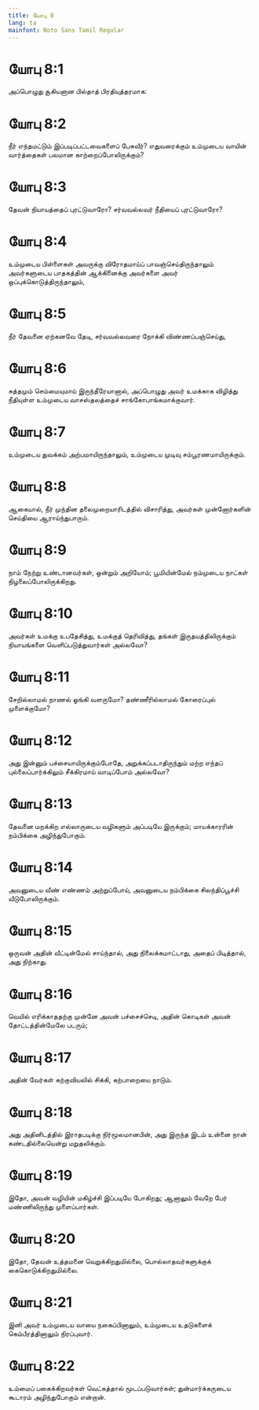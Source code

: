 ```yaml
---
title: யோபு 8
lang: ta
mainfont: Noto Sans Tamil Regular
---
```


# யோபு 8:1

அப்பொழுது சூகியனான பில்தாத் பிரதியுத்தரமாக:

# யோபு 8:2

நீர் எந்தமட்டும் இப்படிப்பட்டவைகளைப் பேசுவீர்? எதுவரைக்கும் உம்முடைய வாயின் வார்த்தைகள் பலமான காற்றைப்போலிருக்கும்?

# யோபு 8:3

தேவன் நியாயத்தைப் புரட்டுவாரோ? சர்வவல்லவர் நீதியைப் புரட்டுவாரோ?

# யோபு 8:4

உம்முடைய பிள்ளைகள் அவருக்கு விரோதமாய்ப் பாவஞ்செய்திருந்தாலும் அவர்களுடைய பாதகத்தின் ஆக்கினைக்கு அவர்களை அவர் ஒப்புக்கொடுத்திருந்தாலும்,

# யோபு 8:5

நீர் தேவனை ஏற்கனவே தேடி, சர்வவல்லவரை நோக்கி விண்ணப்பஞ்செய்து,

# யோபு 8:6

சுத்தமும் செம்மையுமாய் இருந்தீரேயானால், அப்பொழுது அவர் உமக்காக விழித்து நீதியுள்ள உம்முடைய வாசஸ்தலத்தைச் சாங்கோபாங்கமாக்குவார்.

# யோபு 8:7

உம்முடைய துவக்கம் அற்பமாயிருந்தாலும், உம்முடைய முடிவு சம்பூரணமாயிருக்கும்.

# யோபு 8:8

ஆகையால், நீர் முந்தின தலைமுறையாரிடத்தில் விசாரித்து, அவர்கள் முன்னோர்களின் செய்தியை ஆராய்ந்துபாரும்.

# யோபு 8:9

நாம் நேற்று உண்டானவர்கள், ஒன்றும் அறியோம்; பூமியின்மேல் நம்முடைய நாட்கள் நிழலைப்போலிருக்கிறது.

# யோபு 8:10

அவர்கள் உமக்கு உபதேசித்து, உமக்குத் தெரிவித்து, தங்கள் இருதயத்திலிருக்கும் நியாயங்களை வெளிப்படுத்துவார்கள் அல்லவோ?

# யோபு 8:11

சேறில்லாமல் நாணல் ஓங்கி வளருமோ? தண்ணீரில்லாமல் கோரைப்புல் முளைக்குமோ?

# யோபு 8:12

அது இன்னும் பச்சையாயிருக்கும்போதே, அறுக்கப்படாதிருந்தும் மற்ற எந்தப் புல்லைப்பார்க்கிலும் சீக்கிரமாய் வாடிப்போம் அல்லவோ?

# யோபு 8:13

தேவனை மறக்கிற எல்லாருடைய வழிகளும் அப்படியே இருக்கும்; மாயக்காரரின் நம்பிக்கை அழிந்துபோகும்.

# யோபு 8:14

அவனுடைய வீண் எண்ணம் அற்றுப்போய், அவனுடைய நம்பிக்கை சிலந்திப்பூச்சி வீடுபோலிருக்கும்.

# யோபு 8:15

ஒருவன் அதின் வீட்டின்மேல் சாய்ந்தால், அது நிலைக்கமாட்டாது, அதைப் பிடித்தால், அது நிற்காது.

# யோபு 8:16

வெயில் எரிக்காததற்கு முன்னே அவன் பச்சைச்செடி, அதின் கொடிகள் அவன் தோட்டத்தின்மேலே படரும்;

# யோபு 8:17

அதின் வேர்கள் கற்குவியலில் சிக்கி, கற்பாறையை நாடும்.

# யோபு 8:18

அது அதினிடத்தில் இராதபடிக்கு நிர்மூலமானபின், அது இருந்த இடம் உன்னை நான் கண்டதில்லையென்று மறுதலிக்கும்.

# யோபு 8:19

இதோ, அவன் வழியின் மகிழ்ச்சி இப்படியே போகிறது; ஆனாலும் வேறே பேர் மண்ணிலிருந்து முளைப்பார்கள்.

# யோபு 8:20

இதோ, தேவன் உத்தமனை வெறுக்கிறதுமில்லை, பொல்லாதவர்களுக்குக் கைகொடுக்கிறதுமில்லை.

# யோபு 8:21

இனி அவர் உம்முடைய வாயை நகைப்பினாலும், உம்முடைய உதடுகளைக் கெம்பீரத்தினாலும் நிரப்புவார்.

# யோபு 8:22

உம்மைப் பகைக்கிறவர்கள் வெட்கத்தால் மூடப்படுவார்கள்; துன்மார்க்கருடைய கூடாரம் அழிந்துபோகும் என்றான்.

